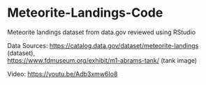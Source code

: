 # Meteorite-Landings-Code
Meteorite landings dataset from data.gov reviewed using RStudio

Data Sources: https://catalog.data.gov/dataset/meteorite-landings (dataset),                        
https://www.fdmuseum.org/exhibit/m1-abrams-tank/ (tank image)

Video: https://youtu.be/Adb3xmw6Io8
